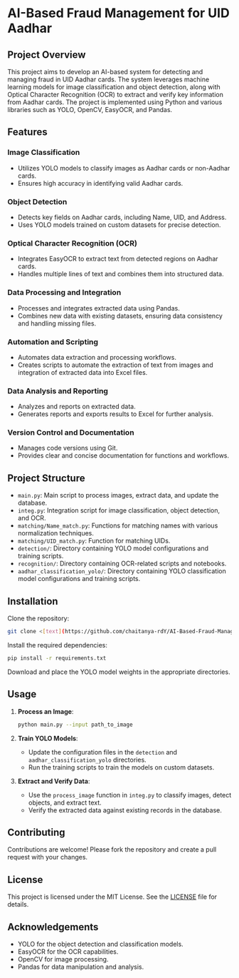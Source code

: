 # AI-Based Fraud Management for UID Aadhar

## Project Overview

This project aims to develop an AI-based system for detecting and managing fraud in UID Aadhar cards. The system leverages machine learning models for image classification and object detection, along with Optical Character Recognition (OCR) to extract and verify key information from Aadhar cards. The project is implemented using Python and various libraries such as YOLO, OpenCV, EasyOCR, and Pandas.

## Features

### Image Classification
- Utilizes YOLO models to classify images as Aadhar cards or non-Aadhar cards.
- Ensures high accuracy in identifying valid Aadhar cards.

### Object Detection
- Detects key fields on Aadhar cards, including Name, UID, and Address.
- Uses YOLO models trained on custom datasets for precise detection.

### Optical Character Recognition (OCR)
- Integrates EasyOCR to extract text from detected regions on Aadhar cards.
- Handles multiple lines of text and combines them into structured data.

### Data Processing and Integration
- Processes and integrates extracted data using Pandas.
- Combines new data with existing datasets, ensuring data consistency and handling missing files.

### Automation and Scripting
- Automates data extraction and processing workflows.
- Creates scripts to automate the extraction of text from images and integration of extracted data into Excel files.

### Data Analysis and Reporting
- Analyzes and reports on extracted data.
- Generates reports and exports results to Excel for further analysis.

### Version Control and Documentation
- Manages code versions using Git.
- Provides clear and concise documentation for functions and workflows.

## Project Structure
- `main.py`: Main script to process images, extract data, and update the database.
- `integ.py`: Integration script for image classification, object detection, and OCR.
- `matching/Name_match.py`: Functions for matching names with various normalization techniques.
- `matching/UID_match.py`: Function for matching UIDs.
- `detection/`: Directory containing YOLO model configurations and training scripts.
- `recognition/`: Directory containing OCR-related scripts and notebooks.
- `aadhar_classification_yolo/`: Directory containing YOLO classification model configurations and training scripts.

## Installation

Clone the repository:
```bash
git clone <[text](https://github.com/chaitanya-rdY/AI-Based-Fraud-Management-System-for-UID-Aadhar)>
```

Install the required dependencies:
```bash
pip install -r requirements.txt
```

Download and place the YOLO model weights in the appropriate directories.

## Usage

1. **Process an Image**:
    ```bash
    python main.py --input path_to_image
    ```

2. **Train YOLO Models**:
    - Update the configuration files in the `detection` and `aadhar_classification_yolo` directories.
    - Run the training scripts to train the models on custom datasets.

3. **Extract and Verify Data**:
    - Use the `process_image` function in `integ.py` to classify images, detect objects, and extract text.
    - Verify the extracted data against existing records in the database.

## Contributing

Contributions are welcome! Please fork the repository and create a pull request with your changes.

## License

This project is licensed under the MIT License. See the [LICENSE](../LICENSE) file for details.

## Acknowledgements

- YOLO for the object detection and classification models.
- EasyOCR for the OCR capabilities.
- OpenCV for image processing.
- Pandas for data manipulation and analysis.
